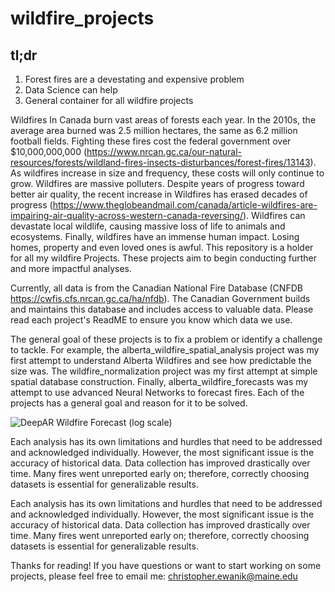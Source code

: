 # wildfire_projects

## tl;dr
1. Forest fires are a devestating and expensive problem
2. Data Science can help
3. General container for all wildfire projects 

Wildfires In Canada burn vast areas of forests each year. In the 2010s, the average area burned was 2.5 million hectares, the same as 6.2 million football fields. Fighting these fires cost the federal government over $10,000,000,000 (https://www.nrcan.gc.ca/our-natural-resources/forests/wildland-fires-insects-disturbances/forest-fires/13143). As wildfires increase in size and frequency, these costs will only continue to grow. Wildfires are massive polluters. Despite years of progress toward better air quality, the recent increase in Wildfires has erased decades of progress (https://www.theglobeandmail.com/canada/article-wildfires-are-impairing-air-quality-across-western-canada-reversing/). Wildfires can devastate local wildlife, causing massive loss of life to animals and ecosystems. Finally, wildfires have an immense human impact. Losing homes, property and even loved ones is awful. This repository is a holder for all my wildfire Projects. These projects aim to begin conducting further and more impactful analyses.

Currently, all data is from the Canadian National Fire Database (CNFDB https://cwfis.cfs.nrcan.gc.ca/ha/nfdb). The Canadian Government builds and maintains this database and includes access to valuable data. Please read each project's ReadME to ensure you know which data we use. 

The general goal of these projects is to fix a problem or identify a challenge to tackle. For example, the alberta_wildfire_spatial_analysis project was my first attempt to understand Alberta Wildfires and see how predictable the size was. The wildfire_normalization project was my first attempt at simple spatial database construction. Finally, alberta_wildfire_forecasts was my attempt to use advanced Neural Networks to forecast fires. Each of the projects has a general goal and reason for it to be solved. 

![DeepAR Wildfire Forecast (log scale)](https://github.com/chrisewanik/wildfire_projects/assets/113730877/55b04d00-ed7f-4c81-8512-87e0587e1983)

Each analysis has its own limitations and hurdles that need to be addressed and acknowledged individually. However, the most significant issue is the accuracy of historical data. Data collection has improved drastically over time. Many fires went unreported early on; therefore, correctly choosing datasets is essential for generalizable results. 

Each analysis has its own limitations and hurdles that need to be addressed and acknowledged individually. However, the most significant issue is the accuracy of historical data. Data collection has improved drastically over time. Many fires went unreported early on; therefore, correctly choosing datasets is essential for generalizable results. 

Thanks for reading! If you have questions or want to start working on some projects, please feel free to email me: christopher.ewanik@maine.edu
